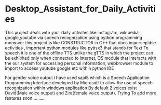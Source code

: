 # Desktop_Assistant_for_Daily_Activities

This project deals with your daily activites like instagram, wikipedia, google,youtube via speech recognization using python programming moreover this project is like CONSTRUCTOR in C++ that does imperseptible activities , important python modules like pyttsx3 that stands for Text To speech it is one of the offline TTS unlike the gTTS in which the project can be exhibited only when connected to internet, OS module that interacts with the our system for accessing personal information, webbrowser module to import to access youtube google etc within python  IDE

For gender voice output i have used sapi5 which is a Speech Application Programming Interface developed by Microsoft to allow the use of speech recognization within windows application By default 2 voices exist David(Male voice output) and Zira(female voice output).
Trying To add more features soon..........
